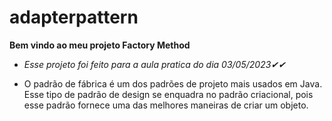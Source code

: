 # adapterpattern

**Bem vindo ao meu projeto Factory Method**

* *Esse projeto foi feito para a aula pratica do dia 03/05/2023✔✔*

* O padrão de fábrica é um dos padrões de projeto mais usados ​​em Java. Esse tipo de padrão de design se enquadra no padrão criacional, pois esse padrão fornece uma das melhores maneiras de criar um objeto.

